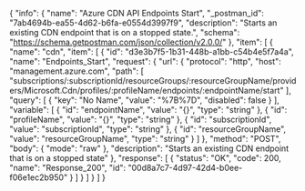 {
  "info": {
    "name": "Azure CDN API Endpoints Start",
    "_postman_id": "7ab4694b-ea55-4d62-b6fa-e0554d3997f9",
    "description": "Starts an existing CDN endpoint that is on a stopped state.",
    "schema": "https://schema.getpostman.com/json/collection/v2.0.0/"
  },
  "item": [
    {
      "name": "cdn",
      "item": [
        {
          "id": "d3e3b7f5-1b31-448b-a1bb-c54b4e5f7a4a",
          "name": "Endpoints_Start",
          "request": {
            "url": {
              "protocol": "http",
              "host": "management.azure.com",
              "path": [
                "subscriptions/:subscriptionId/resourceGroups/:resourceGroupName/providers/Microsoft.Cdn/profiles/:profileName/endpoints/:endpointName/start"
              ],
              "query": [
                {
                  "key": "No Name",
                  "value": "%7B%7D",
                  "disabled": false
                }
              ],
              "variable": [
                {
                  "id": "endpointName",
                  "value": "{}",
                  "type": "string"
                },
                {
                  "id": "profileName",
                  "value": "{}",
                  "type": "string"
                },
                {
                  "id": "subscriptionId",
                  "value": "subscriptionId",
                  "type": "string"
                },
                {
                  "id": "resourceGroupName",
                  "value": "resourceGroupName",
                  "type": "string"
                }
              ]
            },
            "method": "POST",
            "body": {
              "mode": "raw"
            },
            "description": "Starts an existing CDN endpoint that is on a stopped state"
          },
          "response": [
            {
              "status": "OK",
              "code": 200,
              "name": "Response_200",
              "id": "00d8a7c7-4d97-42d4-b0ee-f06e1ec2b950"
            }
          ]
        }
      ]
    }
  ]
}